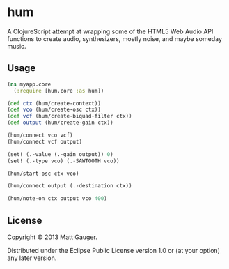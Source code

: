 # hum

A ClojureScript attempt at wrapping some of the HTML5 Web Audio API functions to create audio, synthesizers, mostly noise, and maybe someday music.

## Usage

```clojure
(ns myapp.core
  (:require [hum.core :as hum])

(def ctx (hum/create-context))
(def vco (hum/create-osc ctx))
(def vcf (hum/create-biquad-filter ctx))
(def output (hum/create-gain ctx))

(hum/connect vco vcf)
(hum/connect vcf output)

(set! (.-value (.-gain output)) 0)
(set! (.-type vco) (.-SAWTOOTH vco))

(hum/start-osc ctx vco)

(hum/connect output (.-destination ctx))

(hum/note-on ctx output vco 400)
```

## License

Copyright © 2013 Matt Gauger.

Distributed under the Eclipse Public License version 1.0 or (at
your option) any later version.
